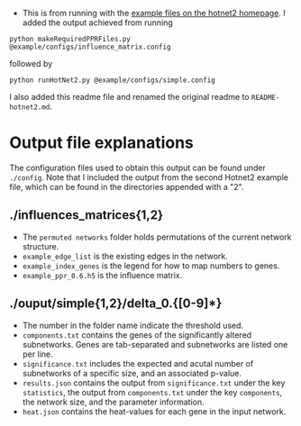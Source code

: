 - This is from running with the [example files on the hotnet2 homepage](https://github.com/raphael-group/hotnet2/tree/master/example). I added the output achieved from running

```
python makeRequiredPPRFiles.py @example/configs/influence_matrix.config
```

followed by

```
python runHotNet2.py @example/configs/simple.config
```

 I also added this readme file and renamed the original readme to `README-hotnet2.md`.

# Output file explanations
The configuration files used to obtain this output can be found under `./config`. Note that I included the output from the second Hotnet2 example file, which can be found in the directories appended with a "2".

## ./influences_matrices{1,2}
- The `permuted networks` folder holds permutations of the current network structure.
- `example_edge_list` is the existing edges in the network.
- `example_index_genes` is the legend for how to map numbers to genes.
- `example_ppr_0.6.h5` is the influence matrix.

## ./ouput/simple{1,2}/delta_0.{[0-9]*}
- The number in the folder name indicate the threshold used.
- `components.txt` contains the genes of the significantly altered subnetworks. Genes are tab-separated and subnetworks are listed one per line. 
- `significance.txt` includes the expected and acutal number of subnetworks of a specific size, and an associated p-value.
- `results.json` contains the output from `significance.txt` under the key `statistics`, the output from `components.txt` under the key `components`, the network size, and the parameter information.
- `heat.json` contains the heat-values for each gene in the input network. 
